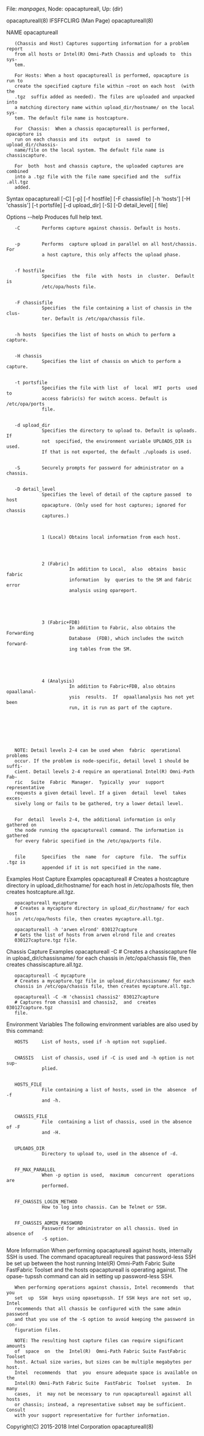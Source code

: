 File: *manpages*,  Node: opacaptureall,  Up: (dir)


opacaptureall(8)             IFSFFCLIRG (Man Page)            opacaptureall(8)



NAME
       opacaptureall



       (Chassis and Host) Captures supporting information for a problem report
       from all hosts or Intel(R) Omni-Path Chassis and uploads to  this  sys‐
       tem.

       For Hosts: When a host opacaptureall is performed, opacapture is run to
       create the specified capture file within ~root on each host  (with  the
       .tgz  suffix added as needed). The files are uploaded and unpacked into
       a matching directory name within upload_dir/hostname/ on the local sys‐
       tem. The default file name is hostcapture.

       For  Chassis:  When a chassis opacaptureall is performed, opacapture is
       run on each chassis and its  output  is  saved  to  upload_dir/chassis‐
       name/file on the local system. The default file name is chassiscapture.

       For  both  host and chassis capture, the uploaded captures are combined
       into a .tgz file with the file name specified and the  suffix  .all.tgz
       added.

Syntax
       opacaptureall [-C] [-p] [-f hostfile] [-F chassisfile] [-h 'hosts']
       [-H 'chassis'] [-t portsfile] [-d upload_dir] [-S] [-D detail_level]
       [ file]

Options
       --help    Produces full help text.


       -C        Performs capture against chassis. Default is hosts.


       -p        Performs  capture upload in parallel on all host/chassis. For
                 a host capture, this only affects the upload phase.


       -f hostfile
                 Specifies  the  file  with  hosts  in  cluster.  Default   is
                 /etc/opa/hosts file.


       -F chassisfile
                 Specifies  the file containing a list of chassis in the clus‐
                 ter. Default is /etc/opa/chassis file.


       -h hosts  Specifies the list of hosts on which to perform a capture.


       -H chassis
                 Specifies the list of chassis on which to perform a capture.


       -t portsfile
                 Specifies the file with list  of  local  HFI  ports  used  to
                 access fabric(s) for switch access. Default is /etc/opa/ports
                 file.


       -d upload_dir
                 Specifies the directory to upload to. Default is uploads.  If
                 not  specified, the environment variable UPLOADS_DIR is used.
                 If that is not exported, the default ./uploads is used.


       -S        Securely prompts for password for administrator on a chassis.


       -D detail_level
                 Specifies the level of detail of the capture passed  to  host
                 opacapture. (Only used for host captures; ignored for chassis
                 captures.)



                 1 (Local) Obtains local information from each host.




                 2 (Fabric)
                           In addition to Local,  also  obtains  basic  fabric
                           information  by  queries to the SM and fabric error
                           analysis using opareport.





                 3 (Fabric+FDB)
                           In addition to Fabric, also obtains the  Forwarding
                           Database  (FDB), which includes the switch forward‐
                           ing tables from the SM.





                 4 (Analysis)
                           In addition to Fabric+FDB, also obtains opaallanal‐
                           ysis  results.  If  opaallanalysis has not yet been
                           run, it is run as part of the capture.







       NOTE: Detail levels 2-4 can be used when  fabric  operational  problems
       occur. If the problem is node-specific, detail level 1 should be suffi‐
       cient. Detail levels 2-4 require an operational Intel(R) Omni-Path Fab‐
       ric   Suite  Fabric  Manager.  Typically  your  support  representative
       requests a given detail level. If a given  detail  level  takes  exces‐
       sively long or fails to be gathered, try a lower detail level.


       For  detail  levels 2-4, the additional information is only gathered on
       the node running the opacaptureall command. The information is gathered
       for every fabric specified in the /etc/opa/ports file.


       file      Specifies  the  name  for  capture  file.  The suffix .tgz is
                 appended if it is not specified in the name.


Examples
Host Capture Examples
       opacaptureall
       # Creates a hostcapture directory in upload_dir/hostname/ for each host
       in /etc/opa/hosts file, then creates hostcapture.all.tgz.

       opacaptureall mycapture
       # Creates a mycapture directory in upload_dir/hostname/ for each host
       in /etc/opa/hosts file, then creates mycapture.all.tgz.

       opacaptureall -h 'arwen elrond' 030127capture
       # Gets the list of hosts from arwen elrond file and creates
       030127capture.tgz file.


Chassis Capture Examples
       opacaptureall -C
       # Creates a chassiscapture file in upload_dir/chassisname/ for each
       chassis in /etc/opa/chassis file, then creates chassiscapture.all.tgz.

       opacaptureall -C mycapture
       # Creates a mycapture.tgz file in upload_dir/chassisname/ for each
       chassis in /etc/opa/chassis file, then creates mycapture.all.tgz.

       opacaptureall -C -H 'chassis1 chassis2' 030127capture
       # Captures from chassis1 and chassis2,  and  creates  030127capture.tgz
       file.

Environment Variables
       The following environment variables are also used by this command:

       HOSTS     List of hosts, used if -h option not supplied.


       CHASSIS   List of chassis, used if -C is used and -h option is not sup‐
                 plied.


       HOSTS_FILE
                 File containing a list of hosts, used in the  absence  of  -f
                 and -h.


       CHASSIS_FILE
                 File  containing a list of chassis, used in the absence of -F
                 and -H.


       UPLOADS_DIR
                 Directory to upload to, used in the absence of -d.


       FF_MAX_PARALLEL
                 When -p option is used,  maximum  concurrent  operations  are
                 performed.


       FF_CHASSIS_LOGIN_METHOD
                 How to log into chassis. Can be Telnet or SSH.


       FF_CHASSIS_ADMIN_PASSWORD
                 Password for administrator on all chassis. Used in absence of
                 -S option.


More Information
       When performing opacaptureall against hosts, internally  SSH  is  used.
       The  command  opacaptureall  requires  that password-less SSH be set up
       between the host running Intel(R)  Omni-Path  Fabric  Suite  FastFabric
       Toolset  and  the  hosts opacaptureall is operating against. The opase‐
       tupssh command can aid in setting up password-less SSH.

       When performing operations against chassis, Intel recommends  that  you
       set  up  SSH  keys using opasetupssh. If SSH keys are not set up, Intel
       recommends that all chassis be configured with the same admin  password
       and that you use of the -S option to avoid keeping the password in con‐
       figuration files.

       NOTE: The resulting host capture files can require significant  amounts
       of  space  on  the  Intel(R)  Omni-Path Fabric Suite FastFabric Toolset
       host. Actual size varies, but sizes can be multiple megabytes per host.
       Intel  recommends  that  you  ensure adequate space is available on the
       Intel(R) Omni-Path Fabric Suite  FastFabric  Toolset  system.  In  many
       cases,  it  may not be necessary to run opacaptureall against all hosts
       or chassis; instead, a representative subset may be sufficient. Consult
       with your support representative for further information.



Copyright(C) 2015-2018         Intel Corporation              opacaptureall(8)
